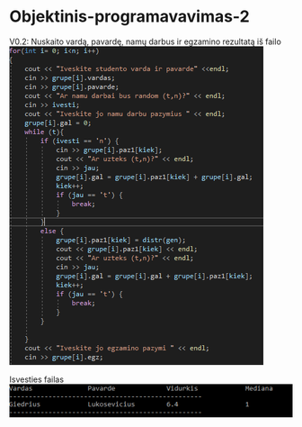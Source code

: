 # Objektinis-programavavimas-2
V0.2:
Nuskaito vardą, pavardę, namų darbus ir egzamino rezultatą iš failo
![image](/assets/your-image.jpg)

Isvesties failas
![image](/assets/your-image1.jpg)

